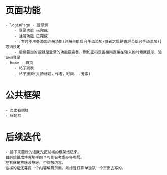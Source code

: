 # 页面功能
    - loginPage - 登录页
        - 登录功能 已完成
        - 注册功能 已完成
        - [暂时不准备添加注册功能(注册只能后台手动添加/或者之后是管理员后台手动添加)] 取消设定
        - 后续要加的话就是登录的功能要完善，例如密码是否相同直接在输入的时候就提示、验证码登录
    - home - 首页
        - 帖子列表
        - 帖子搜索(支持标题，作者，时间...搜索)
# 公共框架
    - 页面右侧栏
    - 标题栏
# 后续迭代
    - 接下来要做的话就先把前端的框架搭起来。
    目前想做成博客那样的？可能会考虑圣杯布局。
    左右就是放啥没想好，中间放内容。
    这样的话还需要一个内容编辑页面。考虑是打算单独跳一个页面去写的。